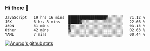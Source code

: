 ### Hi there 👋



<!--
**webB1an/webB1an** is a ✨ _special_ ✨ repository because its `README.md` (this file) appears on your GitHub profile.

Here are some ideas to get you started:

- 🔭 I’m currently working on ...
- 🌱 I’m currently learning ...
- 👯 I’m looking to collaborate on ...
- 🤔 I’m looking for help with ...
- 💬 Ask me about ...
- 📫 How to reach me: ...
- 😄 Pronouns: ...
- ⚡ Fun fact: ...
-->

<!--START_SECTION:waka-->
```text
JavaScript   19 hrs 16 mins  █████████████████▓░░░░░░░   71.12 % 
JSX          6 hrs 8 mins    █████▓░░░░░░░░░░░░░░░░░░░   22.66 % 
JSON         51 mins         ▓░░░░░░░░░░░░░░░░░░░░░░░░   03.15 % 
Other        42 mins         ▓░░░░░░░░░░░░░░░░░░░░░░░░   02.63 % 
YAML         7 mins          ░░░░░░░░░░░░░░░░░░░░░░░░░   00.44 % 
```
<!--END_SECTION:waka-->


[![Anurag's github stats](https://github-readme-stats.vercel.app/api?username=webB1an&show_icons=true&theme=radical)](https://github.com/anuraghazra/github-readme-stats)

